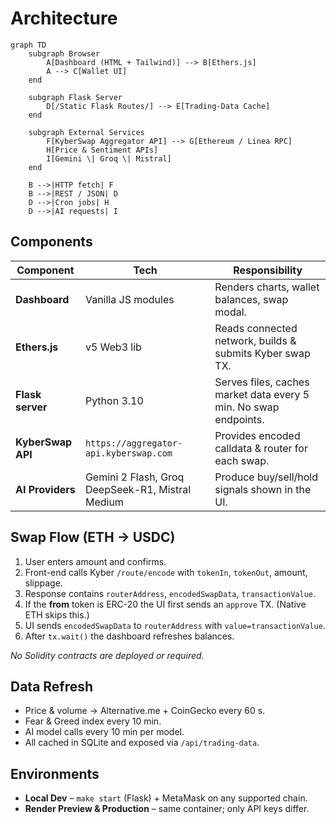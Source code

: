 # Architecture

```mermaid
graph TD
    subgraph Browser
        A[Dashboard (HTML + Tailwind)] --> B[Ethers.js]
        A --> C[Wallet UI]
    end

    subgraph Flask Server
        D[/Static Flask Routes/] --> E[Trading-Data Cache]
    end

    subgraph External Services
        F[KyberSwap Aggregator API] --> G[Ethereum / Linea RPC]
        H[Price & Sentiment APIs]
        I[Gemini \| Groq \| Mistral]
    end

    B -->|HTTP fetch| F
    B -->|REST / JSON| D
    D -->|Cron jobs| H
    D -->|AI requests| I
```

## Components

| Component | Tech | Responsibility |
|-----------|------|----------------|
| **Dashboard** | Vanilla JS modules | Renders charts, wallet balances, swap modal. |
| **Ethers.js** | v5 Web3 lib | Reads connected network, builds & submits Kyber swap TX. |
| **Flask server** | Python 3.10 | Serves files, caches market data every 5 min. No swap endpoints. |
| **KyberSwap API** | `https://aggregator-api.kyberswap.com` | Provides encoded calldata & router for each swap. |
| **AI Providers** | Gemini 2 Flash, Groq DeepSeek-R1, Mistral Medium | Produce buy/sell/hold signals shown in the UI. |

## Swap Flow  (ETH → USDC)
1. User enters amount and confirms.
2. Front-end calls Kyber `/route/encode` with `tokenIn`, `tokenOut`, amount, slippage.
3. Response contains `routerAddress`, `encodedSwapData`, `transactionValue`.
4. If the **from** token is ERC-20 the UI first sends an `approve` TX. (Native ETH skips this.)
5. UI sends `encodedSwapData` to `routerAddress` with `value=transactionValue`.
6. After `tx.wait()` the dashboard refreshes balances.

_No Solidity contracts are deployed or required._

## Data Refresh
* Price & volume → Alternative.me + CoinGecko every 60 s.
* Fear & Greed index every 10 min.
* AI model calls every 10 min per model.
* All cached in SQLite and exposed via `/api/trading-data`.

## Environments
* **Local Dev** – `make start` (Flask) + MetaMask on any supported chain.
* **Render Preview & Production** – same container; only API keys differ.
